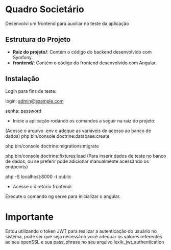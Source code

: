 # Quadro Societário

Desenvolvi um frontend para auxiliar no teste da aplicação

## Estrutura do Projeto

- **Raiz do projeto/**: Contém o código do backend desenvolvido com Symfony.
- **frontend/**: Contém o código do frontend desenvolvido com Angular.

## Instalação

Login para fins de teste:

login: admin@example.com

senha: password

- Inicie a aplicação rodando os comandos a seguir na raíz do projeto:

(Acesse o arquivo .env e adeque as variáveis de acesso ao banco de dados)
php bin/console doctrine:database:create

php bin/console doctrine:migrations:migrate

php bin/console doctrine:fixtures:load (Para inserir dados de teste no banco de dados, ou se preferir pode adicionar manualmente acessando os endpoints)

php -S localhost:8000 -t public

- Acesse o diretório frontend:

Execute o comando ng serve para inicializar o angular.

# Importante 
Estou utilizando o token JWT para realizar a autenticação do usuário no sistema, pode ser que seja necessário você adequar os valores referentes ao seu openSSL e sua pass_phrase no seu arquivo lexik_jwt_authentication
